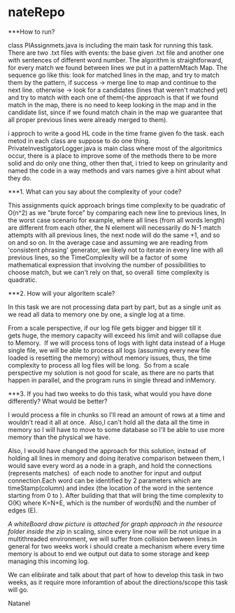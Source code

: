 # nateRepo

***How to run?

class PIAssignmets.java is including the main task for running this task.
There are two .txt files with events: the base given .txt file and another one with sentences of different word number.
The algorithm is straightforward, for every match we found between lines we put in a patternMtach Map.
The sequence go like this:
look for matched lines in the map, and try to match them by the pattern, if success -> merge line to map and continue to the next line.
otherwise -> look for a candidates (lines that weren't matched yet) and try to match with each one of them(-the approach is that if we found match in the map, there is no need to keep looking in the map and in the candidate list, since if we found match chain in the map we guarantee that all proper previous lines were already merged to them).

i approch to write a good HL code in the time frame given fo the task.
each metod in each class are suppose to do one thing.
PrivateInvestigatorLogger.java is main class where most of the algoritmics occur, there is a place to improve some of the methods there to be more solid and do only one thing, other then that, i tried to keep on grinularity and named the code in a way methods and vars names give a hint about what they do.


***1. What can you say about the complexity of your code?

This assignments quick approach brings time complexity to be quadratic of O(n^2) as we "brute force" by comparing each new line to previous lines, In the worst case scenario for example, where all lines (from all words length) are different from each other, the N element will necessarily do N-1 match attempts with all previous lines, the next node will do the same +1, and so on and so on.
In the average case and assuming we are reading from 'consistent phrasing' generator, we likely not to iterate in every line with all previous lines, so the TimeComplexity will be a factor of some mathematical expression that involving the number of possibilities to choose match, but we can't rely on that, so overall  time complexity is quadratic.



***2. How will your algoritem scale?

In this task we are not processing data part by part, but as a single unit as we read all data to memory one by one, a single log at a time.

From a scale perspective, if our log file gets bigger and bigger till it gets huge, the memory capacity will exceed his limit and will collapse due to Memory. 
If we will process tons of logs with light data instead of a Huge single file, we will be able to process all logs (assuming every new file loaded is resetting the memory) without memory issues, thus, the time complexity to process all log files will be long. 
So from a scale perspective my solution is not good for scale, as there are no parts that happen in parallel, and the program runs in single thread and inMemory.



***3. If you had two weeks to do this task, what would you have done differently? What would be better?

I would process a file in chunks so I'll read an amount of rows at a time and wouldn't read it all at once.  Also,I can't hold all the data all the time in memory so I will have to move to some database so I'll be able to use more memory than the physical we have. 

Also, I would have changed the approach for this solution, instead of holding all lines in memory and doing iterative comparison between them, I would save every word as a node in a graph, and hold the connections (represents matches)  of each node to another for input and output connection.Each word can be identified by 2 parameters which are timeStamp(column) and index (the location of the word in the sentence starting from 0 to <size of sentence>). After building that that will bring the time complexity to O(K) where K=N+E, which is the number of words(N) and the number of edges (E). 

*A whiteBoard draw picture is attached for graph approach in the resource folder inside the zip*
in scaling, since every line now will be not unique in a multithreaded environment, we will suffer from collision between lines.in general for two weeks work i should create a mechanism where every time memory is about to end we output out data to some storage and keep managing this incoming log.
  
We can  elibiirate and talk about that part of how to develop this task in two weeks, as it require more inforamtion of about the directions/scope this task will go.
  
Natanel

  
